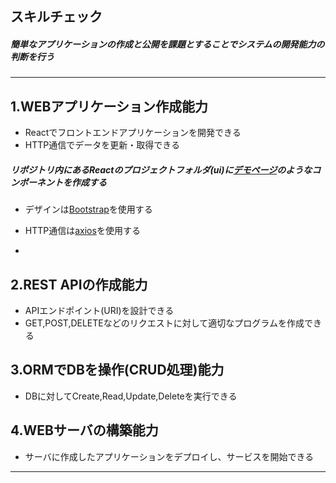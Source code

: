 ## スキルチェック
##### 簡単なアプリケーションの作成と公開を課題とすることでシステムの開発能力の判断を行う
---

## 1.WEBアプリケーション作成能力
- Reactでフロントエンドアプリケーションを開発できる
- HTTP通信でデータを更新・取得できる

##### リポジトリ内にあるReactのプロジェクトフォルダ(ui)に[デモページ](http://52.199.224.236:5001/)のようなコンポーネントを作成する

- デザインは[Bootstrap](https://react-bootstrap.github.io/)を使用する
- HTTP通信は[axios](https://www.npmjs.com/package/axios)を使用する

- 



## 2.REST APIの作成能力
- APIエンドポイント(URI)を設計できる
- GET,POST,DELETEなどのリクエストに対して適切なプログラムを作成できる

## 3.ORMでDBを操作(CRUD処理)能力
- DBに対してCreate,Read,Update,Deleteを実行できる

## 4.WEBサーバの構築能力
- サーバに作成したアプリケーションをデプロイし、サービスを開始できる
---




